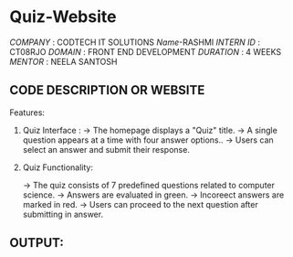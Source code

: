 # Quiz-Website 
*COMPANY* : CODTECH IT SOLUTIONS
*Name*-RASHMI
*INTERN ID* : CT08RJO
*DOMAIN* : FRONT END DEVELOPMENT
*DURATION* : 4 WEEKS
*MENTOR* : NEELA SANTOSH

## CODE DESCRIPTION OR WEBSITE 
Features:
1. Quiz Interface :
   -> The homepage displays a "Quiz" title.
   -> A single question appears at a time with four answer options..
   -> Users can select an answer and submit their response.

2. Quiz Functionality:

   -> The quiz consists of 7 predefined  questions related to computer science.
   -> Answers are evaluated in green.
   -> Incoreect answers are marked in red.
   -> Users can proceed to the next question after submitting in answer.

## OUTPUT:

